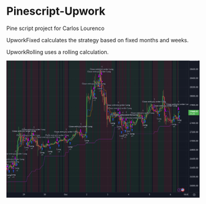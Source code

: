 # Pinescript-Upwork
 Pine script project for Carlos Lourenco

UpworkFixed calculates the strategy based on fixed months and weeks.

UpworkRolling uses a rolling calculation.

![Alt text](image.png)
